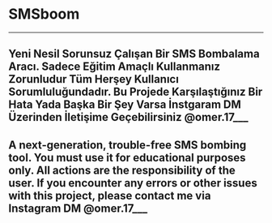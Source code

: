 # SMSboom
----
Yeni Nesil Sorunsuz Çalışan Bir SMS Bombalama Aracı. Sadece Eğitim Amaçlı Kullanmanız Zorunludur Tüm Herşey Kullanıcı Sorumluluğundadır. Bu Projede Karşılaştığınız Bir Hata Yada Başka Bir Şey Varsa İnstgaram DM Üzerinden İletişime Geçebilirsiniz @omer.17___
---



A next-generation, trouble-free SMS bombing tool. You must use it for educational purposes only. All actions are the responsibility of the user. If you encounter any errors or other issues with this project, please contact me via Instagram DM @omer.17___
-















